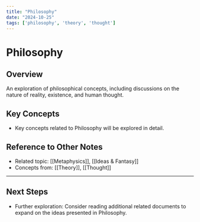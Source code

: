 ```yaml
---
title: "Philosophy"
date: "2024-10-25"
tags: ['philosophy', 'theory', 'thought']
---
```


# Philosophy

## Overview

An exploration of philosophical concepts, including discussions on the nature of reality, existence, and human thought.

## Key Concepts

- Key concepts related to Philosophy will be explored in detail.
  
## Reference to Other Notes

- Related topic: [[Metaphysics]], [[Ideas & Fantasy]]
- Concepts from: [[Theory]], [[Thought]]
---

## Next Steps

- Further exploration: Consider reading additional related documents to expand on the ideas presented in Philosophy.
